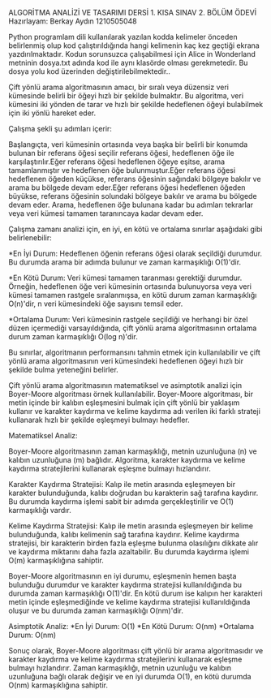 ALGORİTMA ANALİZİ VE TASARIMI DERSİ 1. KISA SINAV 2. BÖLÜM ÖDEVİ
Hazırlayam: Berkay Aydın 1210505048


Python programlam dili kullanılarak yazılan kodda kelimeler önceden belirlenmiş olup kod çalıştırıldığında hangi kelimenin kaç kez geçtiği ekrana yazdırılmaktadır.
Kodun sorunsuzca çalışabilmesi için Alice in Wonderland metninin dosya.txt adında kod ile aynı klasörde olması gerekmetedir. Bu dosya yolu kod üzerinden değiştirilebilmektedir..


Çift yönlü arama algoritmasının amacı, bir sıralı veya düzensiz veri kümesinde belirli bir öğeyi hızlı bir şekilde bulmaktır. Bu algoritma, veri kümesini iki yönden de tarar ve hızlı bir şekilde hedeflenen öğeyi bulabilmek için iki yönlü hareket eder.

Çalışma şekli şu adımları içerir:

Başlangıçta, veri kümesinin ortasında veya başka bir belirli bir konumda bulunan bir referans öğesi seçilir referans öğesi, hedeflenen öğe ile karşılaştırılır.Eğer referans öğesi hedeflenen öğeye eşitse, arama tamamlanmıştır ve hedeflenen öğe bulunmuştur.Eğer referans öğesi hedeflenen öğeden küçükse, referans öğesinin sağındaki bölgeye bakılır ve arama bu bölgede devam eder.Eğer referans öğesi hedeflenen öğeden büyükse, referans öğesinin solundaki bölgeye bakılır ve arama bu bölgede devam eder.
Arama, hedeflenen öğe bulunana kadar bu adımları tekrarlar veya veri kümesi tamamen taranıncaya kadar devam eder.

Çalışma zamanı analizi için, en iyi, en kötü ve ortalama sınırlar aşağıdaki gibi belirlenebilir:

*En İyi Durum: Hedeflenen öğenin referans öğesi olarak seçildiği durumdur. Bu durumda arama bir adımda bulunur ve zaman karmaşıklığı O(1)'dir.

*En Kötü Durum: Veri kümesi tamamen taranması gerektiği durumdur. Örneğin, hedeflenen öğe veri kümesinin ortasında bulunuyorsa veya veri kümesi tamamen rastgele sıralanmışsa, en kötü durum zaman karmaşıklığı O(n)'dir, n veri kümesindeki öğe sayısını temsil eder.

*Ortalama Durum: Veri kümesinin rastgele seçildiği ve herhangi bir özel düzen içermediği varsayıldığında, çift yönlü arama algoritmasının ortalama durum zaman karmaşıklığı O(log n)'dir.

Bu sınırlar, algoritmanın performansını tahmin etmek için kullanılabilir ve çift yönlü arama algoritmasının veri kümesindeki hedeflenen öğeyi hızlı bir şekilde bulma yeteneğini belirler.


Çift yönlü arama algoritmasının matematiksel ve asimptotik analizi için Boyer-Moore algoritması örnek kullanılabilir. Boyer-Moore algoritması, bir metin içinde bir kalıbın eşleşmesini bulmak için çift yönlü bir yaklaşım kullanır ve karakter kaydırma ve kelime kaydırma adı verilen iki farklı strateji kullanarak hızlı bir şekilde eşleşmeyi bulmayı hedefler.

Matematiksel Analiz:

Boyer-Moore algoritmasının zaman karmaşıklığı, metnin uzunluğuna (n) ve kalıbın uzunluğuna (m) bağlıdır. Algoritma, karakter kaydırma ve kelime kaydırma stratejilerini kullanarak eşleşme bulmayı hızlandırır.

Karakter Kaydırma Stratejisi: Kalıp ile metin arasında eşleşmeyen bir karakter bulunduğunda, kalıbı doğrudan bu karakterin sağ tarafına kaydırır. Bu durumda kaydırma işlemi sabit bir adımda gerçekleştirilir ve O(1) karmaşıklığı vardır.

Kelime Kaydırma Stratejisi: Kalıp ile metin arasında eşleşmeyen bir kelime bulunduğunda, kalıbı kelimenin sağ tarafına kaydırır. Kelime kaydırma stratejisi, bir karakterin birden fazla eşleşme bulunma olasılığını dikkate alır ve kaydırma miktarını daha fazla azaltabilir. Bu durumda kaydırma işlemi O(m) karmaşıklığına sahiptir.

Boyer-Moore algoritmasının en iyi durumu, eşleşmenin hemen başta bulunduğu durumdur ve karakter kaydırma stratejisi kullanıldığında bu durumda zaman karmaşıklığı O(1)'dir. En kötü durum ise kalıpın her karakteri metin içinde eşleşmediğinde ve kelime kaydırma stratejisi kullanıldığında oluşur ve bu durumda zaman karmaşıklığı O(nm)'dir.

Asimptotik Analiz:
*En İyi Durum: O(1)
*En Kötü Durum: O(nm)
*Ortalama Durum: O(nm)

Sonuç olarak, Boyer-Moore algoritması çift yönlü bir arama algoritmasıdır ve karakter kaydırma ve kelime kaydırma stratejilerini kullanarak eşleşme bulmayı hızlandırır. Zaman karmaşıklığı, metnin uzunluğu ve kalıbın uzunluğuna bağlı olarak değişir ve en iyi durumda O(1), en kötü durumda O(nm) karmaşıklığına sahiptir.
